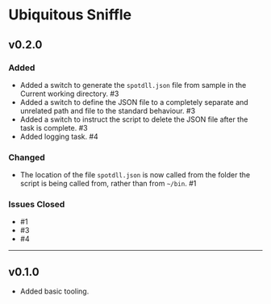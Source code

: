 # Ubiquitous Sniffle

## v0.2.0

### Added

- Added a switch to generate the `spotdll.json` file from sample in the Current working directory. #3
- Added a switch to define the JSON file to a completely separate and unrelated path and file to the standard behaviour. #3
- Added a switch to instruct the script to delete the JSON file after the task is complete. #3
- Added logging task. #4

### Changed

- The location of the file `spotdll.json` is now called from the folder the script is being called from, rather than from `~/bin`. #1

### Issues Closed

- #1
- #3
- #4

---

## v0.1.0

- Added basic tooling.
